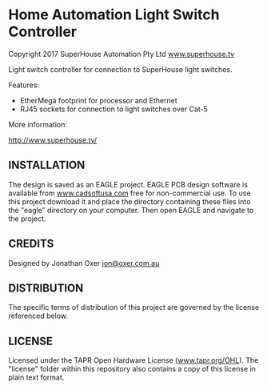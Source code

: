 Home Automation Light Switch Controller
=======================================
Copyright 2017 SuperHouse Automation Pty Ltd  www.superhouse.tv  

Light switch controller for connection to SuperHouse light switches.

Features:

 * EtherMega footprint for processor and Ethernet
 * RJ45 sockets for connection to light switches over Cat-5

More information:

  http://www.superhouse.tv/

INSTALLATION
------------
The design is saved as an EAGLE project. EAGLE PCB design software is
available from www.cadsoftusa.com free for non-commercial use. To use
this project download it and place the directory containing these files
into the "eagle" directory on your computer. Then open EAGLE and
navigate to the project.


CREDITS
-------
Designed by Jonathan Oxer jon@oxer.com.au


DISTRIBUTION
------------
The specific terms of distribution of this project are governed by the
license referenced below.


LICENSE
-------
Licensed under the TAPR Open Hardware License (www.tapr.org/OHL).
The "license" folder within this repository also contains a copy of
this license in plain text format.
